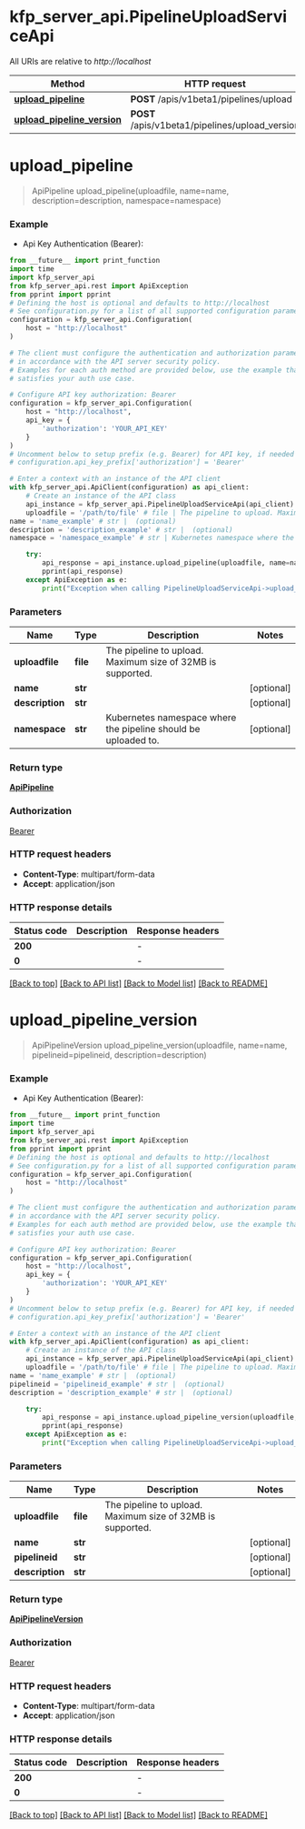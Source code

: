 # kfp_server_api.PipelineUploadServiceApi

All URIs are relative to *http://localhost*

Method | HTTP request | Description
------------- | ------------- | -------------
[**upload_pipeline**](PipelineUploadServiceApi.md#upload_pipeline) | **POST** /apis/v1beta1/pipelines/upload | 
[**upload_pipeline_version**](PipelineUploadServiceApi.md#upload_pipeline_version) | **POST** /apis/v1beta1/pipelines/upload_version | 


# **upload_pipeline**
> ApiPipeline upload_pipeline(uploadfile, name=name, description=description, namespace=namespace)



### Example

* Api Key Authentication (Bearer):
```python
from __future__ import print_function
import time
import kfp_server_api
from kfp_server_api.rest import ApiException
from pprint import pprint
# Defining the host is optional and defaults to http://localhost
# See configuration.py for a list of all supported configuration parameters.
configuration = kfp_server_api.Configuration(
    host = "http://localhost"
)

# The client must configure the authentication and authorization parameters
# in accordance with the API server security policy.
# Examples for each auth method are provided below, use the example that
# satisfies your auth use case.

# Configure API key authorization: Bearer
configuration = kfp_server_api.Configuration(
    host = "http://localhost",
    api_key = {
        'authorization': 'YOUR_API_KEY'
    }
)
# Uncomment below to setup prefix (e.g. Bearer) for API key, if needed
# configuration.api_key_prefix['authorization'] = 'Bearer'

# Enter a context with an instance of the API client
with kfp_server_api.ApiClient(configuration) as api_client:
    # Create an instance of the API class
    api_instance = kfp_server_api.PipelineUploadServiceApi(api_client)
    uploadfile = '/path/to/file' # file | The pipeline to upload. Maximum size of 32MB is supported.
name = 'name_example' # str |  (optional)
description = 'description_example' # str |  (optional)
namespace = 'namespace_example' # str | Kubernetes namespace where the pipeline should be uploaded to. (optional)

    try:
        api_response = api_instance.upload_pipeline(uploadfile, name=name, description=description, namespace=namespace)
        pprint(api_response)
    except ApiException as e:
        print("Exception when calling PipelineUploadServiceApi->upload_pipeline: %s\n" % e)
```

### Parameters

Name | Type | Description  | Notes
------------- | ------------- | ------------- | -------------
 **uploadfile** | **file**| The pipeline to upload. Maximum size of 32MB is supported. | 
 **name** | **str**|  | [optional] 
 **description** | **str**|  | [optional] 
 **namespace** | **str**| Kubernetes namespace where the pipeline should be uploaded to. | [optional] 

### Return type

[**ApiPipeline**](ApiPipeline.md)

### Authorization

[Bearer](../README.md#Bearer)

### HTTP request headers

 - **Content-Type**: multipart/form-data
 - **Accept**: application/json

### HTTP response details
| Status code | Description | Response headers |
|-------------|-------------|------------------|
**200** |  |  -  |
**0** |  |  -  |

[[Back to top]](#) [[Back to API list]](../README.md#documentation-for-api-endpoints) [[Back to Model list]](../README.md#documentation-for-models) [[Back to README]](../README.md)

# **upload_pipeline_version**
> ApiPipelineVersion upload_pipeline_version(uploadfile, name=name, pipelineid=pipelineid, description=description)



### Example

* Api Key Authentication (Bearer):
```python
from __future__ import print_function
import time
import kfp_server_api
from kfp_server_api.rest import ApiException
from pprint import pprint
# Defining the host is optional and defaults to http://localhost
# See configuration.py for a list of all supported configuration parameters.
configuration = kfp_server_api.Configuration(
    host = "http://localhost"
)

# The client must configure the authentication and authorization parameters
# in accordance with the API server security policy.
# Examples for each auth method are provided below, use the example that
# satisfies your auth use case.

# Configure API key authorization: Bearer
configuration = kfp_server_api.Configuration(
    host = "http://localhost",
    api_key = {
        'authorization': 'YOUR_API_KEY'
    }
)
# Uncomment below to setup prefix (e.g. Bearer) for API key, if needed
# configuration.api_key_prefix['authorization'] = 'Bearer'

# Enter a context with an instance of the API client
with kfp_server_api.ApiClient(configuration) as api_client:
    # Create an instance of the API class
    api_instance = kfp_server_api.PipelineUploadServiceApi(api_client)
    uploadfile = '/path/to/file' # file | The pipeline to upload. Maximum size of 32MB is supported.
name = 'name_example' # str |  (optional)
pipelineid = 'pipelineid_example' # str |  (optional)
description = 'description_example' # str |  (optional)

    try:
        api_response = api_instance.upload_pipeline_version(uploadfile, name=name, pipelineid=pipelineid, description=description)
        pprint(api_response)
    except ApiException as e:
        print("Exception when calling PipelineUploadServiceApi->upload_pipeline_version: %s\n" % e)
```

### Parameters

Name | Type | Description  | Notes
------------- | ------------- | ------------- | -------------
 **uploadfile** | **file**| The pipeline to upload. Maximum size of 32MB is supported. | 
 **name** | **str**|  | [optional] 
 **pipelineid** | **str**|  | [optional] 
 **description** | **str**|  | [optional] 

### Return type

[**ApiPipelineVersion**](ApiPipelineVersion.md)

### Authorization

[Bearer](../README.md#Bearer)

### HTTP request headers

 - **Content-Type**: multipart/form-data
 - **Accept**: application/json

### HTTP response details
| Status code | Description | Response headers |
|-------------|-------------|------------------|
**200** |  |  -  |
**0** |  |  -  |

[[Back to top]](#) [[Back to API list]](../README.md#documentation-for-api-endpoints) [[Back to Model list]](../README.md#documentation-for-models) [[Back to README]](../README.md)

